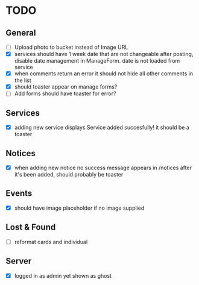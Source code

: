 # TODO

## General

- [ ] Upload photo to bucket instead of Image URL
- [x] services should have 1 week date that are not changeable after posting, disable date management in ManageForm. date is not loaded from service
- [x] when comments return an error it should not hide all other comments in the list
- [x] should toaster appear on manage forms?
- [ ] Add forms should have toaster for error?

## Services

- [x] adding new service displays Service added succesfully! it should be a toaster

## Notices

- [x] when adding new notice no success message appears in /notices after it's been added, should probably be toaster

## Events

- [x] should have image placeholder if no image supplied

## Lost & Found

- [ ] reformat cards and individual

## Server

- [x] logged in as admin yet shown as ghost
